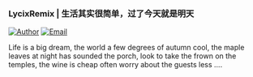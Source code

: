 ### LycixRemix | 生活其实很简单，过了今天就是明天

[![Author](https://img.shields.io/badge/author-liuchengyong-blue.svg?style=flat-square)](https://xs.liuchengyong.top) [![Email](https://img.shields.io/badge/Email%20me-chengyongliu@foxmail.com-green.svg?style=flat-square)](http://mail.qq.com/cgi-bin/qm_share?t=qm_mailme&email=tNnR9Nfc1drH3N3NwZrX29k)

Life is a big dream, the world a few degrees of autumn cool, the maple leaves at night has sounded the porch, look to take the frown on the temples, the wine is cheap often worry about the guests less ....
